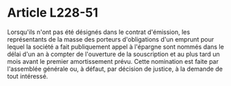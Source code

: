 # Article L228-51

Lorsqu'ils n'ont pas été désignés dans le contrat d'émission, les représentants de la masse des porteurs d'obligations d'un emprunt pour lequel la société a fait publiquement appel à l'épargne sont nommés dans le délai d'un an à compter de l'ouverture de la souscription et au plus tard un mois avant le premier amortissement prévu.   Cette nomination est faite par l'assemblée générale ou, à défaut, par décision de justice, à la demande de tout intéressé.